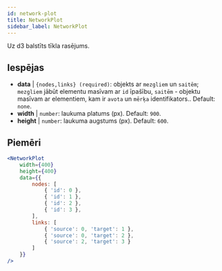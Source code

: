 ```yaml
---
id: network-plot
title: NetworkPlot
sidebar_label: NetworkPlot
---
```


Uz d3 balstīts tīkla rasējums.

## Iespējas

* __data__ | `{nodes,links} (required)`: objekts ar `mezgliem` un `saitēm`; `mezgliem` jābūt elementu masīvam ar `id` īpašību, `saitēm` - objektu masīvam ar elementiem, kam ir `avota` un `mērķa` identifikators.. Default: `none`.
* __width__ | `number`: laukuma platums (px). Default: `900`.
* __height__ | `number`: laukuma augstums (px). Default: `600`.


## Piemēri

```jsx live
<NetworkPlot
    width={400}
    height={400}
    data={{
        nodes: [
            { 'id': 0 },
            { 'id': 1 },
            { 'id': 2 },
            { 'id': 3 },
        ],
        links: [
            { 'source': 0, 'target': 1 },
            { 'source': 0, 'target': 2 },
            { 'source': 2, 'target': 3 }
        ]
    }}
/>
``` 

